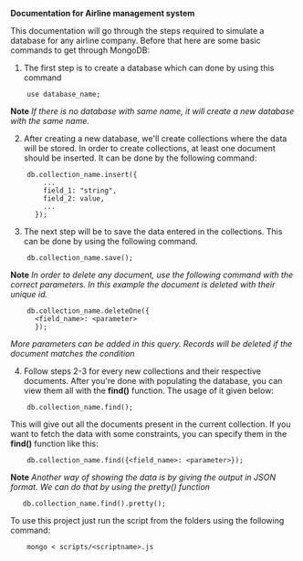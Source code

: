 **Documentation for Airline management system**

This documentation will go through the steps required to simulate a database for any airline company. Before that here are some basic commands to get through MongoDB:

1. The first step is to create a database which can done by using this command

```
    use database_name;
```

**Note**
*If there is no database with same name, it will create a new database with the same name.*

2. After creating a new database, we'll create collections where the data will be stored. In order to create collections, at least one document should be inserted. It can be done by the following command:

```
    db.collection_name.insert({
        ...
        field_1: "string",
        field_2: value,
        ...
      });
```

3. The next step will be to save the data entered in the collections. This can be done by using the following command.

```
    db.collection_name.save();
```
**Note**
*In order to delete any document, use the following command with the correct parameters. In this example the document is deleted with their unique id.*

```
    db.collection_name.deleteOne({
      <field_name>: <parameter>
      });
```

*More parameters can be added in this query. Records will be deleted if the document matches the condition*

4. Follow steps 2-3 for every new collections and their respective documents. After you're done with populating the database, you can view them all with the **find()** function. The usage of it given below:

```
    db.collection_name.find();
```

This will give out all the documents present in the current collection. If you want to fetch the data with some constraints, you can specify them in the **find()** function like this:

```
    db.collection_name.find({<field_name>: <parameter>});
```

**Note**
*Another way of showing the data is by giving the output in JSON format. We can do that by using the pretty() function*

```
   db.collection_name.find().pretty();
```
To use this project just run the script from the folders using the following command:

```
    mongo < scripts/<scriptname>.js
```
